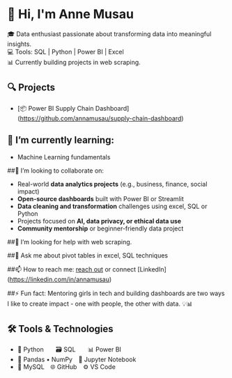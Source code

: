 # 👋 Hi, I'm Anne Musau

🎓 Data enthusiast passionate about transforming data into meaningful insights.  
💻 Tools: SQL | Python | Power BI | Excel  
📊 Currently building projects in web scraping.

## 🔍 Projects
- [📦 Power BI Supply Chain Dashboard] (https://github.com/annamusau/supply-chain-dashboard)

## 🌱 I’m currently learning:
- Machine Learning fundamentals  

##👯 I’m looking to collaborate on:

- Real-world **data analytics projects** (e.g., business, finance, social impact)
- **Open-source dashboards** built with Power BI or Streamlit
- **Data cleaning and transformation** challenges using excel, SQL or Python
- Projects focused on **AI, data privacy, or ethical data use**
- **Community mentorship** or beginner-friendly data project

##🤔 I’m looking for help with web scraping.

##💬 Ask me about pivot tables in excel, SQL techniques

##📫 How to reach me: [reach out](amusau4@gmail.com) or connect [LinkedIn] (https://linkedin.com/in/annamusau)

##⚡ Fun fact: Mentoring girls in tech and building dashboards are two ways I like to create impact - one with people, the other with data. 💡📊

## 🛠️ Tools & Technologies
- 🐍 Python  🗃️ SQL  📊 Power BI  
- 🧮 Pandas • NumPy 📝 Jupyter Notebook  
- 💾 MySQL 🌐 GitHub ⚙️ VS Code


